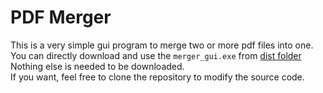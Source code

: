 # PDF Merger

This is a very simple gui program to merge two or more 
pdf files into one.<br>
You can directly download and use the `merger_gui.exe` from [dist folder](https://github.com/s-shifat/mrg-pdf/tree/main/dist) <br>
Nothing else is needed to be downloaded. <br>
If you want, feel free to clone the repository to modify the source code.

